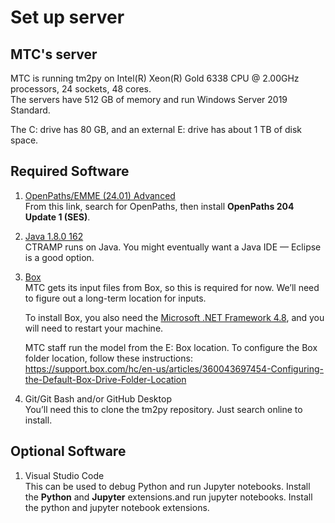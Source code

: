 # Set up server

## MTC's server

MTC is running tm2py on Intel(R) Xeon(R) Gold 6338 CPU @ 2.00GHz processors, 24 sockets, 48 cores.  
The servers have 512 GB of memory and run Windows Server 2019 Standard.

The C: drive has 80 GB, and an external E: drive has about 1 TB of disk space.

## Required Software

1. [OpenPaths/EMME (24.01) Advanced](http://softwaredownloads.bentley.com/)  
   From this link, search for OpenPaths, then install **OpenPaths 204 Update 1 (SES)**.

2. [Java 1.8.0 162](https://www.oracle.com/java/technologies/javase/javase8-archive-downloads.html#license-lightbox)  
   CTRAMP runs on Java. You might eventually want a Java IDE — Eclipse is a good option.

3. [Box](https://www.box.com/resources/downloads)  
   MTC gets its input files from Box, so this is required for now. We’ll need to figure out a long-term location for inputs.  

   To install Box, you also need the [Microsoft .NET Framework 4.8](https://dotnet.microsoft.com/en-us/download/dotnet-framework/net48), and you will need to restart your machine.  

   MTC staff run the model from the E: Box location. To configure the Box folder location, follow these instructions:  
   https://support.box.com/hc/en-us/articles/360043697454-Configuring-the-Default-Box-Drive-Folder-Location

4. Git/Git Bash and/or GitHub Desktop  
   You’ll need this to clone the tm2py repository. Just search online to install.

## Optional Software

1. Visual Studio Code  
   This can be used to debug Python and run Jupyter notebooks. Install the **Python** and **Jupyter** extensions.and run jupyter notebooks. Install the python and jupyter notebook extensions.





